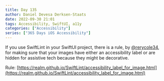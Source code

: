```yaml
---
title: Day 135
author: Daniel Devesa Derksen-Staats
date: 2022-09-30 21:01
tags: Accessibility, SwiftUI, a11y
categories: ["Accessibility"]
series: ["365 Days iOS Accessibility"]
---
```


If you use SwiftLint in your SwiftUI project, there is a rule, by [@rerycole34](https://twitter.com/rerycole34),  for making sure that your images have either an accessibility label or are hidden for assistive tech because they might be decorative. 

Rule: [https://realm.github.io/SwiftLint/accessibility_label_for_image.html](https://realm.github.io/SwiftLint/accessibility_label_for_image.html)